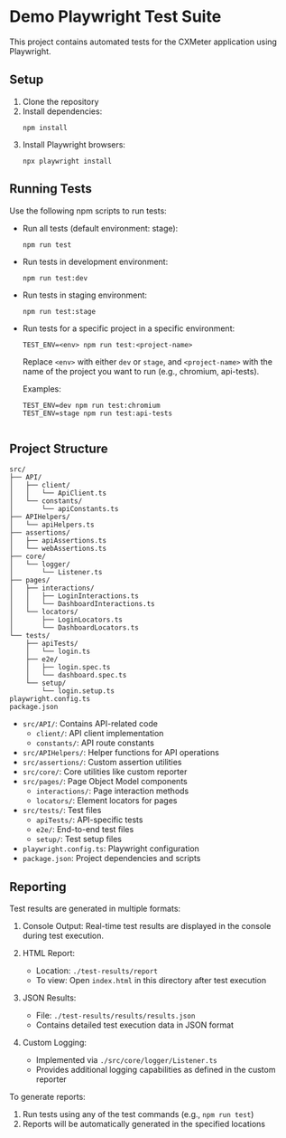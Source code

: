# Demo Playwright Test Suite

This project contains automated tests for the CXMeter application using Playwright.

## Setup

1. Clone the repository
2. Install dependencies:
   ```
   npm install
   ```
3. Install Playwright browsers:
   ```
   npx playwright install
   ```

## Running Tests

Use the following npm scripts to run tests:

- Run all tests (default environment: stage):
  ```
  npm run test
  ```

- Run tests in development environment:
  ```
  npm run test:dev
  ```

- Run tests in staging environment:
  ```
  npm run test:stage
  ```
- Run tests for a specific project in a specific environment:
  ```
  TEST_ENV=<env> npm run test:<project-name>
  ```
  Replace `<env>` with either `dev` or `stage`, and `<project-name>` with the name of the project you want to run (e.g., chromium, api-tests).

  Examples:
  ```
  TEST_ENV=dev npm run test:chromium
  TEST_ENV=stage npm run test:api-tests


## Project Structure

```
src/
├── API/
│   ├── client/
│   │   └── ApiClient.ts
│   └── constants/
│       └── apiConstants.ts
├── APIHelpers/
│   └── apiHelpers.ts
├── assertions/
│   ├── apiAssertions.ts
│   └── webAssertions.ts
├── core/
│   └── logger/
│       └── Listener.ts
├── pages/
│   ├── interactions/
│   │   ├── LoginInteractions.ts
│   │   └── DashboardInteractions.ts
│   └── locators/
│       ├── LoginLocators.ts
│       └── DashboardLocators.ts
└── tests/
    ├── apiTests/
    │   └── login.ts
    ├── e2e/
    │   ├── login.spec.ts
    │   └── dashboard.spec.ts
    └── setup/
        └── login.setup.ts
playwright.config.ts
package.json
```

- `src/API/`: Contains API-related code
  - `client/`: API client implementation
  - `constants/`: API route constants
- `src/APIHelpers/`: Helper functions for API operations
- `src/assertions/`: Custom assertion utilities
- `src/core/`: Core utilities like custom reporter
- `src/pages/`: Page Object Model components
  - `interactions/`: Page interaction methods
  - `locators/`: Element locators for pages
- `src/tests/`: Test files
  - `apiTests/`: API-specific tests
  - `e2e/`: End-to-end test files
  - `setup/`: Test setup files
- `playwright.config.ts`: Playwright configuration
- `package.json`: Project dependencies and scripts

## Reporting

Test results are generated in multiple formats:

1. Console Output: Real-time test results are displayed in the console during test execution.

2. HTML Report:
   - Location: `./test-results/report`
   - To view: Open `index.html` in this directory after test execution

3. JSON Results:
   - File: `./test-results/results/results.json`
   - Contains detailed test execution data in JSON format

4. Custom Logging:
   - Implemented via `./src/core/logger/Listener.ts`
   - Provides additional logging capabilities as defined in the custom reporter

To generate reports:
1. Run tests using any of the test commands (e.g., `npm run test`)
2. Reports will be automatically generated in the specified locations

